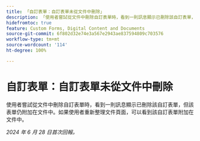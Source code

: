 ```yaml
---
title: 「自訂表單：自訂表單未從文件中刪除」
description: 「使用者嘗試從文件中刪除自訂表單時，看到一則訊息顯示已刪除該自訂表單，但該表單仍附加在文件中。如果使用者重新整理文件頁面，可以看到該自訂表單附加在文件中。」
hidefromtoc: true
feature: Custom Forms, Digital Content and Documents
source-git-commit: 6f802d32e74e3a567e2943ae837594809c703576
workflow-type: tm+mt
source-wordcount: '114'
ht-degree: 100%

---
```



# 自訂表單：自訂表單未從文件中刪除

使用者嘗試從文件中刪除自訂表單時，看到一則訊息顯示已刪除該自訂表單，但該表單仍附加在文件中。如果使用者重新整理文件頁面，可以看到該自訂表單附加在文件中。

_2024 年 6 月 28 日首次回報。_
